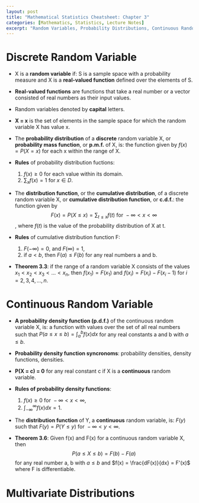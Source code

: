 ```yaml
---
layout: post
title: "Mathematical Statistics Cheatsheet: Chapter 3"
categories: [Mathematics, Statistics, Lecture Notes]
excerpt: "Random Variables, Probability Distributions, Continuous Random Variables, Probability Density Functions, Multivariate Distributions, Marginal Distributions, Conditional Distributions, The Theory in Practice"
---
```


# Discrete Random Variable

- X is a **random variable** if: S is a sample space with a probability measure and X is a **real-valued function** defined over the elements of S.

- **Real-valued functions** are functions that take a real number or a vector consisted of real numbers as their input values.

- Random variables denoted by **capital** letters.

- **X = x** is the set of elements in the sample space for which the random variable X has value x.

- The **probability distribution** of a **discrete** random variable X, or **probability mass function**, or **p.m.f.** of X, is: the function given by $f(x) = P(X = x)$ for each x within the range of X.

- **Rules** of probability distribution fuctions:
    1. $f(x) \geq 0$ for each value within its domain.
    2. $\sum_{x}f(x) = 1$ for $x \in D$.

- The **distribution function**, or the **cumulative distribution**, of a discrete random variable X, or **cumulative distribution function**, or **c.d.f.**: the function given by $$F(x) = P(X \leq x) = \sum_{t \leq x}f(t) \text{ for } -\infty < x < \infty$$, where $f(t)$ is the value of the probability distribution of X at t.

- **Rules** of cumulative distribution function F:
    1. $F(-\infty) = 0$, and $F(\infty) = 1$,
    2. if $a < b$, then $F(a) \leq F(b)$ for any real numbers a and b.

- **Theorem 3.3**: if the range of a random variable X consists of the values $x_1 < x_2 < x_3 < ... < x_n$, then $f(x_1) = F(x_1)$ and $f(x_i) = F(x_i) - F(x_i-1) \text{ for } i = 2, 3, 4, ..., n$.

# Continuous Random Variable

- **A probability density function (p.d.f.)** of the continuous random variable X, is: a function with values over the set of all real numbers such that $P(a \leq x \leq b) = \int_{a}^{b}f(x)dx$ for any real constants a and b with $a \leq b$.

- **Probability density function syncronoms**: probability densities, density functions, densities.

- **P(X = c) = 0** for any real constant c if X is a **continuous** random variable.

- **Rules of probability density functions**: 
    1. $f(x) \geq 0 \text{ for } -\infty < x < \infty$,
    2. $\int_{-\infty}^{\infty}f(x)dx = 1$.

- The **distribution function** of Y, a **continuous** random variable, is: $F(y)$ such that $F(y)= P(Y \leq y) \text{ for } −\infty < y  < \infty$.

- **Theorem 3.6**: Given f(x) and F(x) for a continuous random variable X, then $$P(a \leq X \leq b) = F(b) - F(a)$$ for any real number a, b with $a \leq b$ and $f(x) = \frac{dF(x)}{dx} = F'(x)$ where F is differentiable.

# Multivariate Distributions